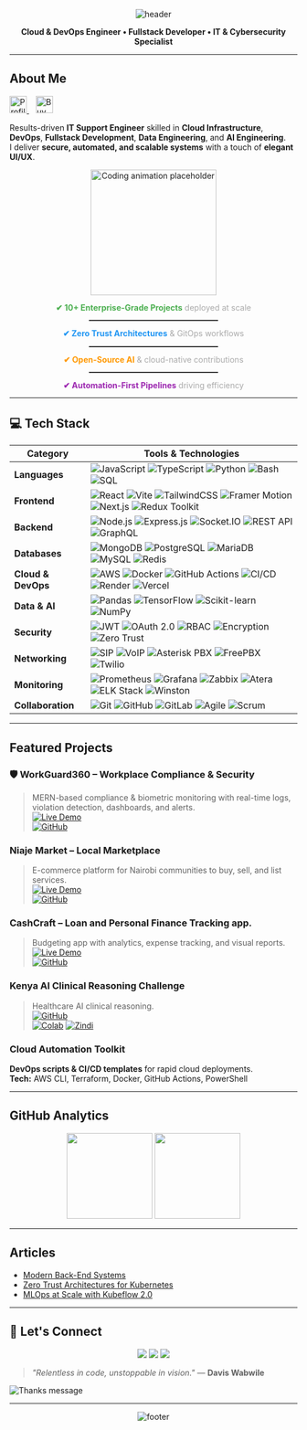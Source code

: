 <!-- Header Banner -->
<p align="center">
  <img src="https://capsule-render.vercel.app/api?type=waving&color=gradient&height=160&section=header&text=Davis%20Wabwile&fontSize=42&fontAlignY=35&animation=fadeIn&fontColor=fff" alt="header" />
</p>

<p align="center"><b>Cloud & DevOps Engineer • Fullstack Developer • IT & Cybersecurity Specialist</b></p>

---

## About Me

<p align="left">
  <a href="https://github.com/Alphadavethedon">
    <img src="https://komarev.com/ghpvc/?username=Alphadavethedon&label=Profile%20Views&color=0e75b6&style=flat" alt="Profile Views" height="30" />
  </a>
  &nbsp;&nbsp;
  <a href="https://buymeacoffee.com/davewabwile" target="_blank">
    <img src="https://cdn.buymeacoffee.com/buttons/v2/default-yellow.png" alt="Buy Me A Coffee" height="30" />
  </a>
</p>


Results-driven **IT Support Engineer** skilled in **Cloud Infrastructure**, **DevOps**, **Fullstack Development**, **Data Engineering**, and **AI Engineering**.  
I deliver **secure, automated, and scalable systems** with a touch of **elegant UI/UX**.

<div align="center">
  <img src="https://raw.githubusercontent.com/iampavangandhi/iampavangandhi/master/gifs/coder.gif" width="220" alt="Coding animation placeholder" />
</div>


<div align="center" style="line-height:1.1;">
  <p><strong style="color:#4CAF50;">✔ 10+ Enterprise-Grade Projects</strong> <span style="color:#aaa;">deployed at scale</span></p>
  <hr style="width:45%;border:0;border-top:1px solid #444;margin:2px 0;">
  <p><strong style="color:#2196F3;">✔ Zero Trust Architectures</strong> <span style="color:#aaa;">& GitOps workflows</span></p>
  <hr style="width:45%;border:0;border-top:1px solid #444;margin:2px 0;">
  <p><strong style="color:#FF9800;">✔ Open-Source AI</strong> <span style="color:#aaa;">& cloud-native contributions</span></p>
  <hr style="width:45%;border:0;border-top:1px solid #444;margin:2px 0;">
  <p><strong style="color:#9C27B0;">✔ Automation-First Pipelines</strong> <span style="color:#aaa;">driving efficiency</span></p>
</div>

---

## 💻 Tech Stack

| **Category** | **Tools & Technologies** |
|--------------|--------------------------|
| **Languages** | ![JavaScript](https://img.shields.io/badge/-JavaScript-F7DF1E?logo=javascript&logoColor=000) ![TypeScript](https://img.shields.io/badge/-TypeScript-3178C6?logo=typescript&logoColor=fff) ![Python](https://img.shields.io/badge/-Python-3776AB?logo=python&logoColor=fff) ![Bash](https://img.shields.io/badge/-Bash-4EAA25?logo=gnubash&logoColor=fff) ![SQL](https://img.shields.io/badge/-SQL-4479A1?logo=mysql&logoColor=fff) |
| **Frontend** | ![React](https://img.shields.io/badge/-React-61DAFB?logo=react&logoColor=000) ![Vite](https://img.shields.io/badge/-Vite-646CFF?logo=vite&logoColor=fff) ![TailwindCSS](https://img.shields.io/badge/-TailwindCSS-06B6D4?logo=tailwindcss&logoColor=fff) ![Framer Motion](https://img.shields.io/badge/-Framer%20Motion-0055FF?logo=framer&logoColor=fff) ![Next.js](https://img.shields.io/badge/-Next.js-000?logo=next.js&logoColor=fff) ![Redux Toolkit](https://img.shields.io/badge/-Redux%20Toolkit-764ABC?logo=redux&logoColor=fff) |
| **Backend** | ![Node.js](https://img.shields.io/badge/-Node.js-339933?logo=node.js&logoColor=fff) ![Express.js](https://img.shields.io/badge/-Express.js-000?logo=express&logoColor=fff) ![Socket.IO](https://img.shields.io/badge/-Socket.IO-010101?logo=socket.io&logoColor=fff) ![REST API](https://img.shields.io/badge/-REST-02569B?logo=swagger&logoColor=fff) ![GraphQL](https://img.shields.io/badge/-GraphQL-E10098?logo=graphql&logoColor=fff) |
| **Databases** | ![MongoDB](https://img.shields.io/badge/-MongoDB-47A248?logo=mongodb&logoColor=fff) ![PostgreSQL](https://img.shields.io/badge/-PostgreSQL-4169E1?logo=postgresql&logoColor=fff) ![MariaDB](https://img.shields.io/badge/-MariaDB-003545?logo=mariadb&logoColor=fff) ![MySQL](https://img.shields.io/badge/-MySQL-4479A1?logo=mysql&logoColor=fff) ![Redis](https://img.shields.io/badge/-Redis-DC382D?logo=redis&logoColor=fff) |
| **Cloud & DevOps** | ![AWS](https://img.shields.io/badge/-AWS-232F3E?logo=amazon-aws&logoColor=ff9900) ![Docker](https://img.shields.io/badge/-Docker-2496ED?logo=docker&logoColor=fff) ![GitHub Actions](https://img.shields.io/badge/-GitHub%20Actions-2088FF?logo=github-actions&logoColor=fff) ![CI/CD](https://img.shields.io/badge/-CI/CD-000?logo=gitlab&logoColor=fff) ![Render](https://img.shields.io/badge/-Render-000?logo=render&logoColor=fff) ![Vercel](https://img.shields.io/badge/-Vercel-000?logo=vercel&logoColor=fff) |
| **Data & AI** | ![Pandas](https://img.shields.io/badge/-Pandas-150458?logo=pandas&logoColor=fff) ![TensorFlow](https://img.shields.io/badge/-TensorFlow-FF6F00?logo=tensorflow&logoColor=fff) ![Scikit-learn](https://img.shields.io/badge/-Scikit--learn-F7931E?logo=scikit-learn&logoColor=fff) ![NumPy](https://img.shields.io/badge/-NumPy-013243?logo=numpy&logoColor=fff) |
| **Security** | ![JWT](https://img.shields.io/badge/-JWT-000?logo=jsonwebtokens&logoColor=fff) ![OAuth 2.0](https://img.shields.io/badge/-OAuth2-3E8EDE?logo=openid&logoColor=fff) ![RBAC](https://img.shields.io/badge/-RBAC-4B5563?logoColor=fff) ![Encryption](https://img.shields.io/badge/-Encryption-4B5563?logo=letsencrypt&logoColor=fff) ![Zero Trust](https://img.shields.io/badge/-Zero%20Trust-FF0000?logoColor=fff) |
| **Networking** | ![SIP](https://img.shields.io/badge/-SIP-00A4EF?logoColor=fff) ![VoIP](https://img.shields.io/badge/-VoIP-1E90FF?logoColor=fff) ![Asterisk PBX](https://img.shields.io/badge/-Asterisk%20PBX-F68A1E?logo=asterisk&logoColor=fff) ![FreePBX](https://img.shields.io/badge/-FreePBX-009688?logoColor=fff) ![Twilio](https://img.shields.io/badge/-Twilio-F22F46?logo=twilio&logoColor=fff) |
| **Monitoring** | ![Prometheus](https://img.shields.io/badge/-Prometheus-E6522C?logo=prometheus&logoColor=fff) ![Grafana](https://img.shields.io/badge/-Grafana-F46800?logo=grafana&logoColor=fff) ![Zabbix](https://img.shields.io/badge/-Zabbix-CC0000?logo=zabbix&logoColor=fff) ![Atera](https://img.shields.io/badge/-Atera-00ADEF?logoColor=fff) ![ELK Stack](https://img.shields.io/badge/-ELK%20Stack-005571?logo=elasticstack&logoColor=fff) ![Winston](https://img.shields.io/badge/-Winston%20Logger-000?logo=nodedotjs&logoColor=fff) |
| **Collaboration** | ![Git](https://img.shields.io/badge/-Git-F05032?logo=git&logoColor=fff) ![GitHub](https://img.shields.io/badge/-GitHub-181717?logo=github&logoColor=fff) ![GitLab](https://img.shields.io/badge/-GitLab-FC6D26?logo=gitlab&logoColor=fff) ![Agile](https://img.shields.io/badge/-Agile-009688?logo=scrumalliance&logoColor=fff) ![Scrum](https://img.shields.io/badge/-Scrum-7952B3?logoColor=fff) |


---

## Featured Projects
### 🛡 WorkGuard360 – Workplace Compliance & Security
> MERN-based compliance & biometric monitoring with real-time logs, violation detection, dashboards, and alerts.  
[![Live Demo](https://img.shields.io/badge/Live_Demo-Click-brightgreen?style=for-the-badge)](https://workguard360.vercel.app)  
[![GitHub](https://img.shields.io/badge/Source_Code-GitHub-black?style=for-the-badge&logo=github)](https://github.com/Alphadavethedon/Workguard360)

###  Niaje Market – Local Marketplace
> E-commerce platform for Nairobi communities to buy, sell, and list services.  
[![Live Demo](https://img.shields.io/badge/Live_Demo-Click-brightgreen?style=for-the-badge)](https://niajemarket.netlify.app)  
[![GitHub](https://img.shields.io/badge/Source_Code-GitHub-black?style=for-the-badge&logo=github)](https://github.com/Alphadavethedon/Niaje-Market-Frontend-)

###  CashCraft – Loan and Personal Finance Tracking app.
> Budgeting app with analytics, expense tracking, and visual reports.  
[![Live Demo](https://img.shields.io/badge/Live_Demo-Click-brightgreen?style=for-the-badge)](https://cashcraftapp.netlify.app)  
[![GitHub](https://img.shields.io/badge/Source_Code-GitHub-black?style=for-the-badge&logo=github)](https://github.com/Alphadavethedon/CASH-CRAFT-FRONTEND)

###  Kenya AI Clinical Reasoning Challenge
> Healthcare AI clinical reasoning.  
[![GitHub](https://img.shields.io/badge/Source_Code-GitHub-black?style=for-the-badge&logo=github)](https://github.com/Alphadavethedon/kenya-clinical-reasoning-challenge)  
[![Colab](https://img.shields.io/badge/Open_in-Colab-F9AB00?logo=google-colab)](https://colab.research.google.com/drive/1w4WfgLFlHjdQCGI5he4jTTUKGwG-Dh_e) [![Zindi](https://img.shields.io/badge/Zindi-Certificate-8A2BE2)](https://zindi.africa/users/DonDave/competitions/certificate)

###  Cloud Automation Toolkit
**DevOps scripts & CI/CD templates** for rapid cloud deployments.  
**Tech:** AWS CLI, Terraform, Docker, GitHub Actions, PowerShell  

---

## GitHub Analytics
<p align="center">
  <img src="https://github-readme-stats.vercel.app/api?username=Alphadavethedon&show_icons=true&theme=transparent&hide_border=true" height="150"/>
  <img src="https://streak-stats.demolab.com?user=Alphadavethedon&theme=transparent&hide_border=true" height="150"/>
</p>

---

## Articles
- [Modern Back-End Systems](https://medium.com/@davewabwile/mastering-modern-backend-systems-a-practical-guide-to-apis-architecture-and-scalability-02f6501f7792)  
- [Zero Trust Architectures for Kubernetes](https://medium.com/@davewabwile)  
- [MLOps at Scale with Kubeflow 2.0](https://medium.com/@davewabwile)  

---

## 🤝 Let's Connect
<p align="center">
  <a href="https://www.linkedin.com/in/davis-wabwile/" target="_blank"><img src="https://img.shields.io/badge/LinkedIn-0077B5?style=for-the-badge&logo=linkedin&logoColor=white"/></a>
  <a href="mailto:daviswabwile@gmail.com" target="_blank"><img src="https://img.shields.io/badge/Email-D14836?style=for-the-badge&logo=gmail&logoColor=white"/></a>
  <a href="https://davisportfolio.vercel.app" target="_blank"><img src="https://img.shields.io/badge/Portfolio-000000?style=for-the-badge&logo=About.me&logoColor=white"/></a>
</p>


>  *"Relentless in code, unstoppable in vision."*  — **Davis Wabwile**

<p>
  <img src="https://readme-typing-svg.herokuapp.com?font=Fira+Code&pause=1000&color=FF5733&width=500&lines=Thanks+you+for+visiting+my+profile!" alt="Thanks message" />
</p>

---

<!-- Footer Banner -->
<p align="center">
  <img src="https://capsule-render.vercel.app/api?type=waving&color=gradient&height=100&section=footer" alt="footer" />
</p>
